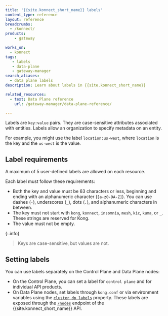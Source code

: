 ```yaml
---
title: '{{site.konnect_short_name}} labels'
content_type: reference
layout: reference
breadcrumbs:
  - /konnect/
products:
    - gateway

works_on:
  - konnect
tags:
   - labels
   - data-plane
   - gateway-manager
search_aliases:
  - data plane labels
description: Learn about labels in {{site.konnect_short_name}}

related_resources:
  - text: Data Plane reference
    url: /gateway-manager/data-plane-reference/

---
```


Labels are `key:value` pairs. They are case-sensitive attributes associated with entities.
Labels allow an organization to specify metadata on an entity.

For example, you might use the label `location:us-west`, where `location` is the key and the `us-west` is the value.

## Label requirements

A maximum of 5 user-defined labels are allowed on each resource.

Each label must follow these requirements:
* Both the key and value must be 63 characters or less, beginning and ending with an alphanumeric character (`[a-z0-9A-Z]`). You can use dashes (`-`), underscores (`_`), dots (`.`), and alphanumeric characters in between.
* The key must not start with `kong`, `konnect`, `insomnia`, `mesh`, `kic`, `kuma`, or `_`. These strings are reserved for Kong.
* The value must not be empty.

{:.info}
> Keys are case-sensitive, but values are not.


## Setting labels

You can use labels separately on the Control Plane and Data Plane nodes:
* On the Control Plane, you can set a label for `control plane` and for individual API products.
* On Data Plane nodes, set labels through `kong.conf` or via environment variables using the [`cluster_dp_labels`](/gateway/configuration/#cluster-dp-labels) property.
These labels are exposed through the [`/nodes`](/api/konnect/control-planes-config/#/operations/list-dataplane-nodes) endpoint of the {{site.konnect_short_name}} API.